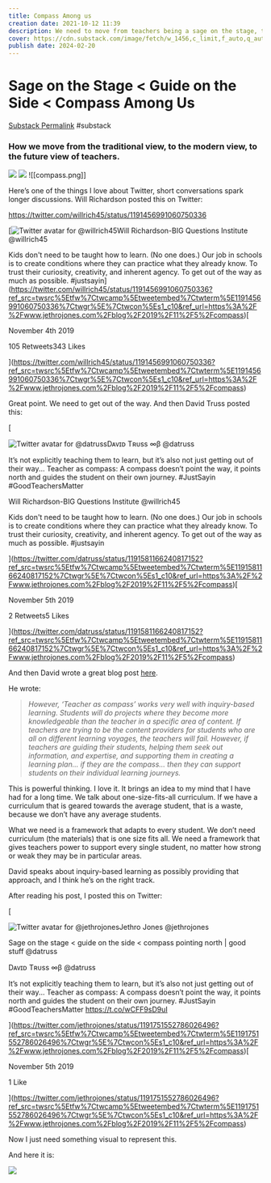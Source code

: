 ```yaml
---
title: Compass Among us
creation date: 2021-10-12 11:39
description: We need to move from teachers being a sage on the stage, to being a compass among us.
cover: https://cdn.substack.com/image/fetch/w_1456,c_limit,f_auto,q_auto:good,fl_progressive:steep/https%3A%2F%2Fbucketeer-e05bbc84-baa3-437e-9518-adb32be77984.s3.amazonaws.com%2Fpublic%2Fimages%2F315f9765-3d6c-4885-815c-2ecc9a9d8bd0_2000x909.png
publish date: 2024-02-20
---
```

# Sage on the Stage < Guide on the Side < Compass Among Us
[Substack Permalink](https://jethrojones.substack.com/p/sage-on-the-stage-guide-on-the-side)
#substack 
### How we move from the traditional view, to the modern view, to the future view of teachers.


<img src="https://cdn.substack.com/image/fetch/f_auto,q_auto:good,fl_progressive:steep/https%3A%2F%2Fbucketeer-e05bbc84-baa3-437e-9518-adb32be77984.s3.amazonaws.com%2Fpublic%2Fimages%2F315f9765-3d6c-4885-815c-2ecc9a9d8bd0_2000x909.png"/>
<img src="{{ site.baseurl }}/assets/compass.png"/>
![[compass.png]]

Here’s one of the things I love about Twitter, short conversations spark longer discussions. Will Richardson posted this on Twitter:

https://twitter.com/willrich45/status/1191456991060750336

[![Twitter avatar for @willrich45](https://cdn.substack.com/image/twitter_name/w_36/willrich45.jpg)Will Richardson-BIG Questions Institute @willrich45

Kids don't need to be taught how to learn. (No one does.) Our job in schools is to create conditions where they can practice what they already know. To trust their curiosity, creativity, and inherent agency. To get out of the way as much as possible. #justsayin](https://twitter.com/willrich45/status/1191456991060750336?ref_src=twsrc%5Etfw%7Ctwcamp%5Etweetembed%7Ctwterm%5E1191456991060750336%7Ctwgr%5E%7Ctwcon%5Es1_c10&ref_url=https%3A%2F%2Fwww.jethrojones.com%2Fblog%2F2019%2F11%2F5%2Fcompass)[

November 4th 2019

105 Retweets343 Likes

](https://twitter.com/willrich45/status/1191456991060750336?ref_src=twsrc%5Etfw%7Ctwcamp%5Etweetembed%7Ctwterm%5E1191456991060750336%7Ctwgr%5E%7Ctwcon%5Es1_c10&ref_url=https%3A%2F%2Fwww.jethrojones.com%2Fblog%2F2019%2F11%2F5%2Fcompass)

Great point. We need to get out of the way. And then David Truss posted this:

[

![Twitter avatar for @datruss](https://cdn.substack.com/image/twitter_name/w_36/datruss.jpg)Dᴀᴠɪᴅ Tʀᴜss ∞β @datruss

It’s not explicitly teaching them to learn, but it’s also not just getting out of their way... Teacher as compass: A compass doesn’t point the way, it points north and guides the student on their own journey. #JustSayin #GoodTeachersMatter

Will Richardson-BIG Questions Institute @willrich45

Kids don't need to be taught how to learn. (No one does.) Our job in schools is to create conditions where they can practice what they already know. To trust their curiosity, creativity, and inherent agency. To get out of the way as much as possible. #justsayin

](https://twitter.com/datruss/status/1191581166240817152?ref_src=twsrc%5Etfw%7Ctwcamp%5Etweetembed%7Ctwterm%5E1191581166240817152%7Ctwgr%5E%7Ctwcon%5Es1_c10&ref_url=https%3A%2F%2Fwww.jethrojones.com%2Fblog%2F2019%2F11%2F5%2Fcompass)[

November 5th 2019

2 Retweets5 Likes

](https://twitter.com/datruss/status/1191581166240817152?ref_src=twsrc%5Etfw%7Ctwcamp%5Etweetembed%7Ctwterm%5E1191581166240817152%7Ctwgr%5E%7Ctwcon%5Es1_c10&ref_url=https%3A%2F%2Fwww.jethrojones.com%2Fblog%2F2019%2F11%2F5%2Fcompass)

And then David wrote a great blog post [here](http://pairadimes.davidtruss.com/teacher-as-compass/).

He wrote:

> _However, ‘Teacher as compass’ works very well with inquiry-based learning. Students will do projects where they become more knowledgeable than the teacher in a specific area of content. If teachers are trying to be the content providers for students who are all on different learning voyages, the teachers will fail. However, if teachers are guiding their students, helping them seek out information, and expertise, and supporting them in creating a learning plan… if they are the compass… then they can support students on their individual learning journeys._

This is powerful thinking. I love it. It brings an idea to my mind that I have had for a long time. We talk about one-size-fits-all curriculum. If we have a curriculum that is geared towards the average student, that is a waste, because we don’t have any average students.

What we need is a framework that adapts to every student. We don’t need curriculum (the materials) that is one size fits all. We need a framework that gives teachers power to support every single student, no matter how strong or weak they may be in particular areas.

David speaks about inquiry-based learning as possibly providing that approach, and I think he’s on the right track.

After reading his post, I posted this on Twitter:

[

![Twitter avatar for @jethrojones](https://cdn.substack.com/image/twitter_name/w_36/jethrojones.jpg)Jethro Jones @jethrojones

Sage on the stage < guide on the side < compass pointing north | good stuff @datruss

Dᴀᴠɪᴅ Tʀᴜss ∞β @datruss

It’s not explicitly teaching them to learn, but it’s also not just getting out of their way... Teacher as compass: A compass doesn’t point the way, it points north and guides the student on their own journey. #JustSayin #GoodTeachersMatter https://t.co/wCFF9sD9uI

](https://twitter.com/jethrojones/status/1191751552786026496?ref_src=twsrc%5Etfw%7Ctwcamp%5Etweetembed%7Ctwterm%5E1191751552786026496%7Ctwgr%5E%7Ctwcon%5Es1_c10&ref_url=https%3A%2F%2Fwww.jethrojones.com%2Fblog%2F2019%2F11%2F5%2Fcompass)[

November 5th 2019

1 Like

](https://twitter.com/jethrojones/status/1191751552786026496?ref_src=twsrc%5Etfw%7Ctwcamp%5Etweetembed%7Ctwterm%5E1191751552786026496%7Ctwgr%5E%7Ctwcon%5Es1_c10&ref_url=https%3A%2F%2Fwww.jethrojones.com%2Fblog%2F2019%2F11%2F5%2Fcompass)

Now I just need something visual to represent this.

And here it is:

[![](https://cdn.substack.com/image/fetch/w_1456,c_limit,f_auto,q_auto:good,fl_progressive:steep/https%3A%2F%2Fbucketeer-e05bbc84-baa3-437e-9518-adb32be77984.s3.amazonaws.com%2Fpublic%2Fimages%2F0a4bcfb9-1c6b-41a5-8214-1bd2b3450a70_2000x909.png)](https://cdn.substack.com/image/fetch/f_auto,q_auto:good,fl_progressive:steep/https%3A%2F%2Fbucketeer-e05bbc84-baa3-437e-9518-adb32be77984.s3.amazonaws.com%2Fpublic%2Fimages%2F0a4bcfb9-1c6b-41a5-8214-1bd2b3450a70_2000x909.png)